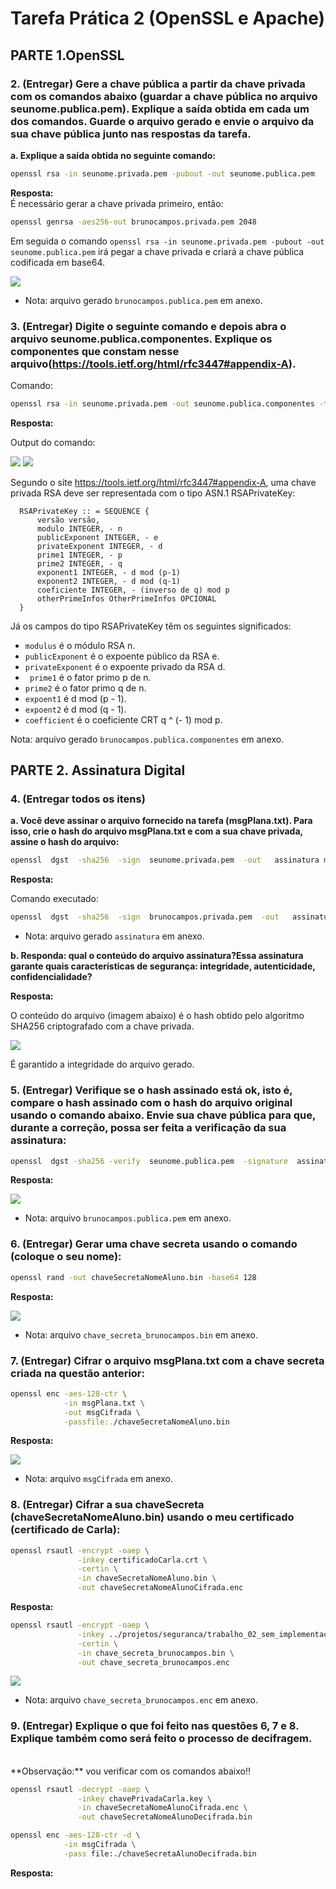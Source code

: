 # Tarefa Prática 2 (OpenSSL e Apache) 

## PARTE 1.OpenSSL

### 2. (Entregar) Gere a chave pública a partir da chave privada com os comandos abaixo (guardar a chave pública no arquivo seunome.publica.pem). Explique a saída obtida em cada um dos comandos. **Guarde o arquivo gerado e envie o arquivo da sua chave pública junto nas respostas da tarefa.**

**a. Explique a saída obtida no seguinte comando:**<br/>

```bash
openssl rsa -in seunome.privada.pem -pubout -out seunome.publica.pem
```

**Resposta:**<br/>
É necessário gerar a chave privada primeiro, então:<br/>

```bash
openssl genrsa -aes256-out brunocampos.privada.pem 2048
```

Em seguida o comando `openssl rsa -in seunome.privada.pem -pubout -out seunome.publica.pem` irá pegar a chave privada e criará a chave pública codificada em base64.

<img src=imagens/2.a.png>

- Nota: arquivo gerado `brunocampos.publica.pem` em anexo.


### 3. (Entregar) Digite o seguinte comando e depois abra o arquivo seunome.publica.componentes. Explique os componentes que constam nesse arquivo(https://tools.ietf.org/html/rfc3447#appendix-A).
Comando:

```bash
openssl rsa -in seunome.privada.pem -out seunome.publica.componentes -text -noout
```

**Resposta:**<br/>

Output do comando:

<img src=imagens/3.a.1.png>
<img src=imagens/3.a.2.png>


Segundo o site https://tools.ietf.org/html/rfc3447#appendix-A, uma chave privada RSA deve ser representada com o tipo ASN.1
   RSAPrivateKey:

      RSAPrivateKey :: = SEQUENCE {
          versão versão,
          modulo INTEGER, - n
          publicExponent INTEGER, - e
          privateExponent INTEGER, - d
          prime1 INTEGER, - p
          prime2 INTEGER, - q
          exponent1 INTEGER, - d mod (p-1)
          exponent2 INTEGER, - d mod (q-1)
          coeficiente INTEGER, - (inverso de q) mod p
          otherPrimeInfos OtherPrimeInfos OPCIONAL
      }

Já os campos do tipo RSAPrivateKey têm os seguintes significados:
- `modulus` é o módulo RSA n.
- `publicExponent` é o expoente público da RSA e.
- `privateExponent` é o expoente privado da RSA d.
- ` prime1` é o fator primo p de n.
- `prime2` é o fator primo q de n.
- `expoent1` é d mod (p - 1).
- `expoent2` é d mod (q - 1).
- `coefficient` é o coeficiente CRT q ^ (- 1) mod p.

Nota: arquivo gerado `brunocampos.publica.componentes` em anexo.

## PARTE 2. Assinatura Digital

### 4. (Entregar todos os itens)

**a. Você deve assinar o arquivo fornecido na tarefa (msgPlana.txt). Para isso, crie o hash do arquivo msgPlana.txt e com a sua chave privada, assine o hash do arquivo:**

```bash
openssl  dgst  -sha256  -sign  seunome.privada.pem  -out   assinatura msgPlana.txt
```

**Resposta:**<br/>

Comando executado:
```bash
openssl  dgst  -sha256  -sign  brunocampos.privada.pem  -out   assinatura ../projetos/seguranca/trabalho_02_sem_implementacao/msgPlana.txt
```

- Nota: arquivo gerado `assinatura` em anexo.

**b. Responda: qual o conteúdo do arquivo assinatura?Essa assinatura garante quais características de segurança: integridade, autenticidade, confidencialidade?**

**Resposta:**<br/>

O conteúdo do arquivo (imagem abaixo) é o hash obtido pelo algoritmo SHA256 criptografado com a chave privada.

<img src=imagens/4.b.png>

É garantido a integridade do arquivo gerado.


### 5. (Entregar) Verifique se o hash assinado está ok, isto é, compare o hash assinado com o hash do arquivo original usando o comando abaixo. Envie sua chave pública para que, durante a correção, possa ser feita a verificação da sua assinatura:

```bash
openssl  dgst -sha256 -verify  seunome.publica.pem  -signature  assinatura msgPlana.txt
```

**Resposta:**<br/>

<img src=imagens/5.a.png>

- Nota: arquivo `brunocampos.publica.pem` em anexo.


### 6. (Entregar) Gerar uma chave secreta usando o comando (coloque o seu nome):
```bash
openssl rand -out chaveSecretaNomeAluno.bin -base64 128
```

**Resposta:**<br/>

<img src=imagens/6.png>

- Nota: arquivo `chave_secreta_brunocampos.bin` em anexo.


### 7. (Entregar) Cifrar o arquivo msgPlana.txt com a chave secreta criada na questão anterior:

```bash
openssl enc -aes-128-ctr \
            -in msgPlana.txt \
            -out msgCifrada \
            -passfile:./chaveSecretaNomeAluno.bin
```

**Resposta:**<br/>

<img src=imagens/7.png>

- Nota: arquivo `msgCifrada` em anexo.


### 8. (Entregar) Cifrar a sua chaveSecreta (chaveSecretaNomeAluno.bin) usando o meu certificado (certificado de Carla):

```bash
openssl rsautl -encrypt -oaep \
               -inkey certificadoCarla.crt \
               -certin \
               -in chaveSecretaNomeAluno.bin \
               -out chaveSecretaNomeAlunoCifrada.enc
```

**Resposta:**<br/>

```bash
openssl rsautl -encrypt -oaep \
               -inkey ../projetos/seguranca/trabalho_02_sem_implementacao/certificadoCarla.crt \
               -certin \
               -in chave_secreta_brunocampos.bin \
               -out chave_secreta_brunocampos.enc
```

<img src=imagens/8.png>

- Nota: arquivo `chave_secreta_brunocampos.enc` em anexo.

### 9. (Entregar) Explique o que foi feito nas questões 6, 7 e 8. Explique também como será feito o processo de decifragem.
<br/>
**Observação:** vou verificar com os comandos abaixo!!

```bash
openssl rsautl -decrypt -oaep \
               -inkey chavePrivadaCarla.key \
               -in chaveSecretaNomeAlunoCifrada.enc \
               -out chaveSecretaNomeAlunoDecifrada.bin
```

```bash
openssl enc -aes-128-ctr -d \
            -in msgCifrada \
            -pass file:./chaveSecretaAlunoDecifrada.bin
```

**Resposta:**<br/>